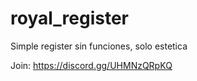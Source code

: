 # royal_register
Simple register sin funciones, solo estetica


Join: https://discord.gg/UHMNzQRpKQ
